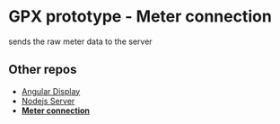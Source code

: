 # GPX prototype - Meter connection

sends the raw meter data to the server

## Other repos
* [Angular Display](https://github.com/Claypuppet/GpxPrototypeDisplay)
* [Nodejs Server](https://github.com/Claypuppet/GpxPrototypeServer)
* **[Meter connection](https://github.com/Claypuppet/GpxPrototypeMeterConnector)**
